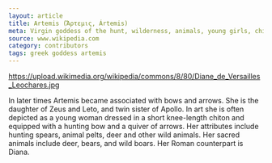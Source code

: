 ```yaml
---
layout: article
title: Artemis (Ἄρτεμις, Ártemis)
meta: Virgin goddess of the hunt, wilderness, animals, young girls, childbirth, and plague.
source: www.wikipedia.com
category: contributors
tags: greek goddess artemis
---
```


https://upload.wikimedia.org/wikipedia/commons/8/80/Diane_de_Versailles_Leochares.jpg

In later times Artemis became associated with bows and arrows. She is the daughter of Zeus and Leto, and twin sister of Apollo. In art she is often depicted as a young woman dressed in a short knee-length chiton and equipped with a hunting bow and a quiver of arrows. Her attributes include hunting spears, animal pelts, deer and other wild animals. Her sacred animals include deer, bears, and wild boars. Her Roman counterpart is Diana.
